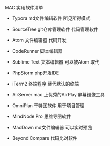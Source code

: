 MAC 实用软件清单

+ Typora  md文件编辑软件 所见所得模式

+ SourceTree git仓库管理软件 代码管理软件

+ Atom 文件编辑器 代码开发

+ CodeRunner 脚本编辑器

+ Sublime Text 文本编辑器 可以被Atom 取代

+ PhpStorm php开发IDE

+ iTerm2  终端程序 替代默认的终端

+ AirServer mac 上优秀的AirPlay 屏幕镜像工具

+ OmniPlan 干特图软件 用于项目管理

+ MindNode Pro 思维导图软件

+ MacDown md文件编辑器 可以实时预览

+ Beyond Compare 代码比对软件

  ​

